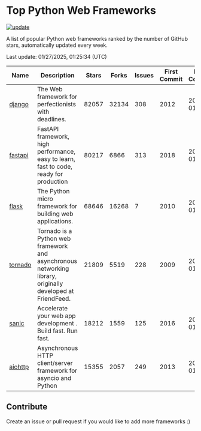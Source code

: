 # Top Python Web Frameworks

[![update](https://github.com/sunnysid3up/python-web-frameworks/actions/workflows/update.yml/badge.svg)](https://github.com/sunnysid3up/python-web-frameworks/actions/workflows/update.yml)

A list of popular Python web frameworks ranked by the number of GitHub stars, automatically updated every week.

Last update: 01/27/2025, 01:25:34 (UTC)

| Name          | Description          | Stars                     | Forks          | Issues               | First Commit        | Last Commit         |
|---------------|----------------------|---------------------------|----------------|----------------------|---------------------|---------------------|
| [django](https://github.com/django/django) | The Web framework for perfectionists with deadlines. | 82057 | 32134 | 308 | 2012 | 2025-01-27 |
| [fastapi](https://github.com/fastapi/fastapi) | FastAPI framework, high performance, easy to learn, fast to code, ready for production | 80217 | 6866 | 313 | 2018 | 2025-01-27 |
| [flask](https://github.com/pallets/flask) | The Python micro framework for building web applications. | 68646 | 16268 | 7 | 2010 | 2025-01-26 |
| [tornado](https://github.com/tornadoweb/tornado) | Tornado is a Python web framework and asynchronous networking library, originally developed at FriendFeed. | 21809 | 5519 | 228 | 2009 | 2025-01-26 |
| [sanic](https://github.com/sanic-org/sanic) |  Accelerate your web app development . Build fast. Run fast. | 18212 | 1559 | 125 | 2016 | 2025-01-26 |
| [aiohttp](https://github.com/aio-libs/aiohttp) | Asynchronous HTTP client/server framework for asyncio and Python | 15355 | 2057 | 249 | 2013 | 2025-01-26 |

## Contribute 

Create an issue or pull request if you would like to add more frameworks :)